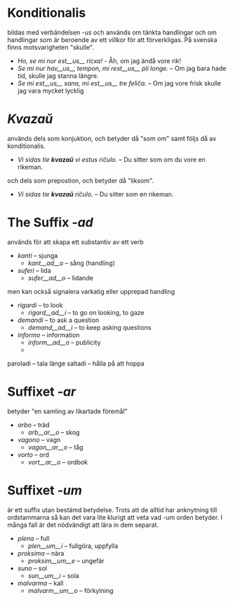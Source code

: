 # Konditionalis

bildas med verbändelsen *-us* och används om tänkta handlingar och om handlingar som är beroende av ett villkor för att förverkligas. På svenska finns motsvarigheten "skulle".

- *Ho, se mi nur est__us__ ricxa!* - Åh, om jag ändå vore rik!
- *Se mi nur hav__us__ tempon, mi rest__us__ pli longe.* – Om jag bara hade tid, skulle jag stanna längre.
- *Se mi est__us__ sana, mi est__us__ tre feliĉa.* – Om jag vore frisk skulle jag vara mycket lycklig

# *Kvazaŭ*

används dels som konjuktion, och betyder då "som om" samt följs då av konditionalis.

- *Vi sidas tie __kvazaŭ__ vi estus riĉulo.* – Du sitter som om du vore en rikeman.

och dels som prepostion, och betyder då "liksom".

- *Vi sidas tie __kvazaŭ__ riĉulo.* – Du sitter som en rikeman.
 
# The Suffix *-ad*

används för att skapa ett substantiv av ett verb

- *kanti* – sjunga
  - *kant__ad__o* – sång (handling)
- *suferi* – lida
  - *sufer__ad__o* – lidande

men kan också signalera varkatig eller upprepad handling

- *rigardi* – to look
  - *rigard__ad__i* – to go on looking, to gaze
- *demandi* – to ask a question
	- *demand__ad__i* – to keep asking questions
- *informo* – information
	- *inform__ad__o* – publicity
	- 
paroladi – tala länge
saltadi – hålla på att hoppa


# Suffixet *-ar*

betyder "en samling av likartade föremål"

- *arbo* – träd
	- *arb__ar__o* – skog
- *vagono* – vagn
	- *vagon__ar__o* – tåg
- *vorto* – ord
	- *vort__ar__o* – ordbok
 

# Suffixet *-um*

är ett suffix utan bestämd betydelse. Trots att de alltid har anknytning till ordstammarna så kan det vara lite klurigt att veta vad -um orden betyder. I många fall är det nödvändigt att lära in dem separat.

- *plena* – full
  -  *plen__um__i* – fullgöra, uppfylla
- *proksima* – nära
  -  *proksim__um__e* – ungefär
- *suno* – sol 
  - *sun__um__i* – sola 
- *malvarma* – kall
  - *malvarm__um__o* – förkylning
 
